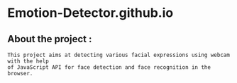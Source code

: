 # Emotion-Detector.github.io
## About the project :
```
This project aims at detecting various facial expressions using webcam with the help
of JavaScript API for face detection and face recognition in the browser.


